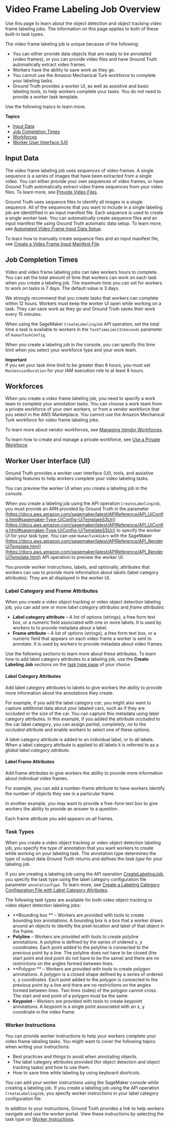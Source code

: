 # Video Frame Labeling Job Overview<a name="sms-video-overview"></a>

Use this page to learn about the object detection and object tracking video frame labeling jobs\. The information on this page applies to both of these built\-in task types\. 

The video frame labeling job is unique because of the following:
+ You can either provide data objects that are ready to be annotated \(video frames\), or you can provide video files and have Ground Truth automatically extract video frames\. 
+ Workers have the ability to save work as they go\. 
+ You cannot use the Amazon Mechanical Turk workforce to complete your labeling tasks\. 
+ Ground Truth provides a worker UI, as well as assistive and basic labeling tools, to help workers complete your tasks\. You do not need to provide a worker task template\. 

Use the following topics to learn more\. 

**Topics**
+ [Input Data](#sms-video-input-overview)
+ [Job Completion Times](#sms-video-job-completion-times)
+ [Workforces](#sms-video-workforces)
+ [Worker User Interface \(UI\)](#sms-video-worker-task-ui)

## Input Data<a name="sms-video-input-overview"></a>

The video frame labeling job uses *sequences* of video frames\. A single sequence is a series of images that have been extracted from a single video\. You can either provide your own sequences of video frames, or have Ground Truth automatically extract video frame sequences from your video files\. To learn more, see [Provide Video Files](sms-point-cloud-video-input-data.md#sms-point-cloud-video-frame-extraction)\.

Ground Truth uses sequence files to identify all images in a single sequence\. All of the sequences that you want to include in a single labeling job are identitified in an input manifest file\. Each sequence is used to create a single worker task\. You can automatically create sequence files and an input manifest file using Ground Truth automatic data setup\. To learn more, see [Automated Video Frame Input Data Setup](sms-video-automated-data-setup.md)\. 

To learn how to manually create sequence files and an input manifest file, see [Create a Video Frame Input Manifest File](sms-video-manual-data-setup.md#sms-video-create-manifest)\. 

## Job Completion Times<a name="sms-video-job-completion-times"></a>

Video and video frame labeling jobs can take workers hours to complete\. You can set the total amount of time that workers can work on each task when you create a labeling job\. The maximum time you can set for workers to work on tasks is 7 days\. The default value is 3 days\. 

We strongly recommend that you create tasks that workers can complete within 12 hours\. Workers must keep the worker UI open while working on a task\. They can save work as they go and Ground Truth saves their work every 15 minutes\.

When using the SageMaker `CreateLabelingJob` API operation, set the total time a task is available to workers in the `TaskTimeLimitInSeconds` parameter of `HumanTaskConfig`\. 

When you create a labeling job in the console, you can specify this time limit when you select your workforce type and your work team\.

**Important**  
If you set your task time limit to be greater than 8 hours, you must set `MaxSessionDuration` for your IAM execution role to at least 8 hours\. 

## Workforces<a name="sms-video-workforces"></a>

When you create a video frame labeling job, you need to specify a work team to complete your annotation tasks\. You can choose a work team from a private workforce of your own workers, or from a vendor workforce that you select in the AWS Marketplace\. You cannot use the Amazon Mechanical Turk workforce for video frame labeling jobs\. 

To learn more about vendor workforces, see [Managing Vendor Workforces](sms-workforce-management-vendor.md)\.

To learn how to create and manage a private workforce, see [Use a Private Workforce](sms-workforce-private.md)\.

## Worker User Interface \(UI\)<a name="sms-video-worker-task-ui"></a>

Ground Truth provides a worker user interface \(UI\), tools, and assistive labeling features to help workers complete your video labeling tasks\. 

You can preview the worker UI when you create a labeling job in the console\.

When you create a labeling job using the API operation `CreateLabelingJob`, you must provide an ARN provided by Ground Truth in the parameter [https://docs.aws.amazon.com/sagemaker/latest/APIReference/API_UiConfig.html#sagemaker-Type-UiConfig-UiTemplateS3Uri](https://docs.aws.amazon.com/sagemaker/latest/APIReference/API_UiConfig.html#sagemaker-Type-UiConfig-UiTemplateS3Uri) to specify the worker UI for your task type\. You can use `HumanTaskUiArn` with the SageMaker [https://docs.aws.amazon.com/sagemaker/latest/APIReference/API_RenderUiTemplate.html](https://docs.aws.amazon.com/sagemaker/latest/APIReference/API_RenderUiTemplate.html) API operation to preview the worker UI\. 

You provide worker instructions, labels, and optionally, attributes that workers can use to provide more information about labels \(label category attributes\)\. They are all displayed in the worker UI\.

### Label Category and Frame Attributes<a name="sms-video-label-attributes"></a>

When you create a video object tracking or video object detection labeling job, you can add one or more *label category attributes* and *frame attributes*:
+ **Label category attribute** – A list of options \(strings\), a free form text box, or a numeric field associated with one or more labels\. It is used by workers to to provide metadata about a label\. 
+ **Frame attribute** – A list of options \(strings\), a free form text box, or a numeric field that appears on each video frame a worker is sent to annotate\. It is used by workers to provide metadata about video frames\. 

Use the following sections to learn more about these attributes\. To learn how to add label category attributes to a labeling job, use the **Create Labeling Job** sections on the [task type page](sms-video-task-types.md) of your choice\.

#### Label Category Attributes<a name="sms-video-label-attributes"></a>

Add label category attributes to labels to give workers the ability to provide more information about the annotations they create\. 

For example, if you add the label category *car*, you might also want to capture additional data about your labeled cars, such as if they are occluded or the size of the car\. You can capture this metadata using label category attributes\. In this example, if you added the attribute *occluded* to the car label category, you can assign *partial*, *completely*, *no* to the *occluded* attribute and enable workers to select one of these options\. 

A label category attribute is added to an individual label, or to all labels\. When a label category attribute is applied to all labels it is referred to as a *global label category attribute*\. 

#### Label Frame Attributes<a name="sms-video-frame-attributes"></a>

Add frame attributes to give workers the ability to provide more information about individual video frames\. 

For example, you can add a number\-frame attribute to have workers identify the number of objects they see in a particular frame\. 

In another example, you may want to provide a free\-form text box to give workers the ability to provide an answer to a question\. 

Each frame attribute you add appears on all frames\. 

### Task Types<a name="sms-video-frame-tools"></a>

When you create a video object tracking or video object detection labeling job, you specify the type of annotation that you want workers to create while working on your labeling task\. The annotation type determines the type of output data Ground Truth returns and defines the *task type* for your labeling job\. 

If you are creating a labeling job using the API operation [CreateLabelingJob](https://docs.aws.amazon.com/sagemaker/latest/APIReference/API_CreateLabelingJob.html), you specify the task type using the label category configuration file parameter `annotationType`\. To learn more, see [Create a Labeling Category Configuration File with Label Category Attributes](sms-label-cat-config-attributes.md)\.

The following task types are available for both video object tracking or video object detection labeling jobs: 
+ **Bounding box ** – Workers are provided with tools to create bounding box annotations\. A bounding box is a box that a worker draws around an objects to identify the pixel\-location and label of that object in the frame\. 
+ **Polyline** – Workers are provided with tools to create polyline annotations\. A polyline is defined by the series of ordered x, y coordinates\. Each point added to the polyline is connected to the previous point by a line\. The polyline does not have to be closed \(the start point and end point do not have to be the same\) and there are no restrictions on the angles formed between lines\. 
+ **Polygon ** – Workers are provided with tools to create polygon annotations\. A polygon is a closed shape defined by a series of ordered x, y coordinates\. Each point added to the polygon is connected to the previous point by a line and there are no restrictions on the angles formed between lines\. Two lines \(sides\) of the polygon cannot cross\. The start and end point of a polygon must be the same\. 
+ **Keypoint** – Workers are provided with tools to create keypoint annotations\. A keypoint is a single point associated with an x, y coordinate in the video frame\.

### Worker Instructions<a name="sms-video-worker-instructions-general"></a>

You can provide worker instructions to help your workers complete your video frame labeling tasks\. You might want to cover the following topics when writing your instructions: 
+ Best practices and things to avoid when annotating objects\.
+ The label category attributes provided \(for object detection and object tracking tasks\) and how to use them\.
+ How to save time while labeling by using keyboard shortcuts\. 

You can add your worker instructions using the SageMaker console while creating a labeling job\. If you create a labeling job using the API operation `CreateLabelingJob`, you specify worker instructions in your label category configuration file\. 

In addition to your instructions, Ground Truth provides a link to help workers navigate and use the worker portal\. View these instructions by selecting the task type on [Worker Instructions](sms-video-worker-instructions.md)\.